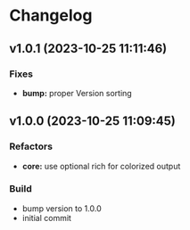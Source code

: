 # Changelog

## v1.0.1 (2023-10-25 11:11:46)

### Fixes

* **bump:** proper Version sorting


## v1.0.0 (2023-10-25 11:09:45)

### Refactors

* **core:** use optional rich for colorized output

### Build

* bump version to 1.0.0
* initial commit


